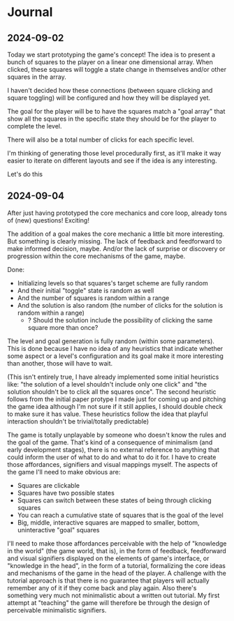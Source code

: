 # Journal

## 2024-09-02

Today we start prototyping the game's concept! The idea is to present a bunch of squares to the player on a linear one dimensional array. When clicked, these squares will toggle a state change in themselves and/or other squares in the array. 

I haven't decided how these connections (between square clicking and square toggling) will be configured and how they will be displayed yet.

The goal for the player will be to have the squares match a "goal array" that show all the squares in the specific state they should be for the player to complete the level.

There will also be a total number of clicks for each specific level.

I'm thinking of generating those level procedurally first, as it'll make it way easier to iterate on different layouts and see if the idea is any interesting.

Let's do this

## 2024-09-04

After just having prototyped the core mechanics and core loop, already tons of (new) questions! Exciting!

The addition of a goal makes the core mechanic a little bit more interesting. But something is clearly missing. The lack of feedback and feedforward to make informed decision, maybe. And/or the lack of surprise or discovery or progression within the core mechanisms of the game, maybe. 

Done:
- Initializing levels so that squares's target scheme are fully random
- And their initial "toggle" state is random as well
- And the number of squares is random within a range
- And the solution is also random (the number of clicks for the solution is random within a range)
	- ? Should the solution include the possibility of clicking the same square more than once?

The level and goal generation is fully random (within some parameters). This is done because I have no idea of any heuristics that indicate whether some aspect or a level's configuration and its goal make it more interesting than another, those will have to wait.

(This isn't entirely true, I have already implemented some initial heuristics like: "the solution of a level shouldn't include only one click" and "the solution shouldn't be to click all the squares once". The second heuristic follows from the initial paper protype I made just for coming up and pitching the game idea although I'm not sure if it still applies, I should double check to make sure it has value. These heuristics follow the idea that playful interaction shouldn't be trivial/totally predictable)

The game is totally unplayable by someone who doesn't know the rules and the goal of the game. That's kind of a consequence of minimalism (and early development stages), there is no external reference to anything that could inform the user of what to do and what to do it for. I have to create those affordances, signifiers and visual mappings myself. The aspects of the game I'll need to make obvious are:
- Squares are clickable
- Squares have two possible states
- Squares can switch between these states of being through clicking squares
- You can reach a cumulative state of squares that is the goal of the level
- Big, middle, interactive squares are mapped to smaller, bottom, uninteractive "goal" squares

I'll need to make those affordances perceivable with the help of "knowledge in the world" (the game world, that is), in the form of feedback, feedforward and visual signifiers displayed on the elements of game's interface, or "knowledge in the head", in the form of a tutorial, formalizing the core ideas and mechanisms of the game in the head of the player. A challenge with the tutorial approach is that there is no guarantee that players will actually remember any of it if they come back and play again. Also there's something very much not minimalistic about a written out tutorial. My first attempt at "teaching" the game will therefore be through the design of perceivable minimalistic signifiers.
	
	